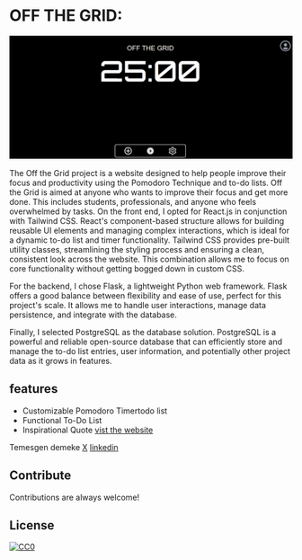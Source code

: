 # OFF THE GRID:
![homepage](frontend/src/images/timer.png)

The Off the Grid project is a website designed to help people improve their focus and productivity using the Pomodoro Technique and to-do lists.
Off the Grid is aimed at anyone who wants to improve their focus and get more done. This includes students, professionals, and anyone who feels overwhelmed by tasks.
On the front end, I opted for React.js in conjunction with Tailwind CSS. React's component-based structure allows for building reusable UI elements and managing complex interactions, which is ideal for a dynamic to-do list and timer functionality. Tailwind CSS provides pre-built utility classes, streamlining the styling process and ensuring a clean, consistent look across the website. This combination allows me to focus on core functionality without getting bogged down in custom CSS.

For the backend, I chose Flask, a lightweight Python web framework. Flask offers a good balance between flexibility and ease of use, perfect for this project's scale. It allows me to handle user interactions, manage data persistence, and integrate with the database.

Finally, I selected PostgreSQL as the database solution. PostgreSQL is a powerful and reliable open-source database that can efficiently store and manage the to-do list entries, user information, and potentially other project data as it grows in features.

## features
- Customizable Pomodoro Timertodo list
- Functional To-Do List
- Inspirational Quote
[vist the website](https://off-the-grid-frontend.onrender.com/)

Temesgen demeke 
[X](https://twitter.com/temesgendora)
[linkedin](https://www.linkedin.com/in/temesgen-demeke)

## Contribute

Contributions are always welcome!

## License

[![CC0](https://licensebuttons.net/p/zero/1.0/88x31.png)](https://creativecommons.org/publicdomain/zero/1.0/)

